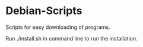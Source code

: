 # Debian-Scripts
Scripts for easy downloading of programs.

Run ./install.sh in command line to run the installation.
